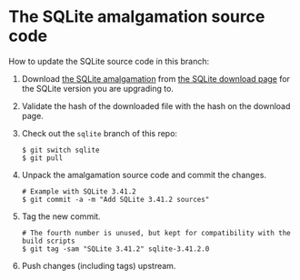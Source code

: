 # The SQLite amalgamation source code

How to update the SQLite source code in this branch:

1. Download [the SQLite amalgamation](https://sqlite.org/amalgamation.html)
   from [the SQLite download page](https://sqlite.org/download.html)
   for the SQLite version you are upgrading to.

2. Validate the hash of the downloaded file with the hash on the download page.

3. Check out the `sqlite` branch of this repo:

   ```console
   $ git switch sqlite
   $ git pull
   ```

4. Unpack the amalgamation source code and commit the changes.

   ```console
   # Example with SQLite 3.41.2
   $ git commit -a -m "Add SQLite 3.41.2 sources"
   ```

5. Tag the new commit.

   ```console
   # The fourth number is unused, but kept for compatibility with the build scripts
   $ git tag -sam "SQLite 3.41.2" sqlite-3.41.2.0
   ```

6. Push changes (including tags) upstream.
